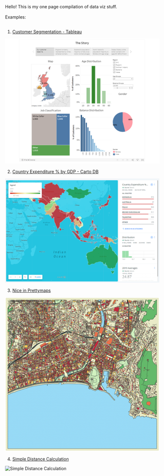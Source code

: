 <html>
  <body>
    Hello! This is my one page compilation of data viz stuff.<br></br>
    Examples:<br></br>  
    
1) [Customer Segmentation - Tableau](https://public.tableau.com/profile/verne.ongteco#!/vizhome/CustomerSegmentation_15873626098920/Story1)

![Customer Segmentation - Tableau](https://github.com/verneh/dataviz/blob/master/images/tableau.png)
   
2) [Country Expenditure % by GDP - Carto DB](https://verneh.carto.com/builder/98bb3365-202b-4859-b157-1a17995ad5fc/embed)

![Country Expenditure % by GDP - Carto DB](https://github.com/verneh/dataviz/blob/master/images/cartodb.png)

3) [Nice in Prettymaps](https://github.com/verneh/dataviz/blob/master/prettymaps.ipynb)

![Nice in Prettymaps](https://github.com/verneh/dataviz/blob/master/images/nice_2.png)

4) [Simple Distance Calculation](https://github.com/verneh/dataviz/blob/master/distance_calc.ipynb)

![Simple Distance Calculation](https://github.com/verneh/dataviz/blob/master/images/leaflet.png)

  </body>
 </html>

